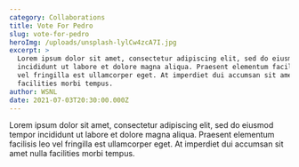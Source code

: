 ```yaml
---
category: Collaborations
title: Vote For Pedro
slug: vote-for-pedro
heroImg: /uploads/unsplash-lylCw4zcA7I.jpg
excerpt: >
  Lorem ipsum dolor sit amet, consectetur adipiscing elit, sed do eiusmod tempor
  incididunt ut labore et dolore magna aliqua. Praesent elementum facilisis leo
  vel fringilla est ullamcorper eget. At imperdiet dui accumsan sit amet nulla
  facilities morbi tempus.
author: WSNL
date: 2021-07-03T20:30:00.000Z
---
```


Lorem ipsum dolor sit amet, consectetur adipiscing elit, sed do eiusmod tempor incididunt ut labore et dolore magna aliqua. Praesent elementum facilisis leo vel fringilla est ullamcorper eget. At imperdiet dui accumsan sit amet nulla facilities morbi tempus.
